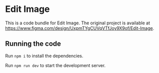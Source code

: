 
  # Edit Image

  This is a code bundle for Edit Image. The original project is available at https://www.figma.com/design/UxpmTYgCUVqVTfJoy9X9of/Edit-Image.

  ## Running the code

  Run `npm i` to install the dependencies.

  Run `npm run dev` to start the development server.
  